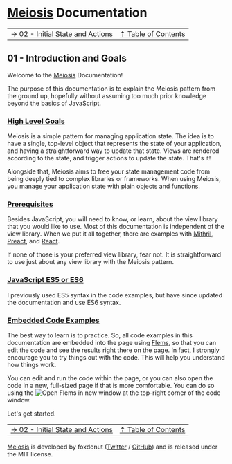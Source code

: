 # [Meiosis](https://meiosis.js.org) Documentation

| | |
| ---- | ---- |
| [&rarr; 02 - Initial State and Actions](02-initial-state-and-actions.html) | [&#8673; Table of Contents](toc.html) |

## 01 - Introduction and Goals

Welcome to the [Meiosis](https://meiosis.js.org) Documentation!

The purpose of this documentation is to explain the Meiosis pattern from the ground up, hopefully
without assuming too much prior knowledge beyond the basics of JavaScript.

<a name="high_level_goals"></a>
### [High Level Goals](#high_level_goals)

Meiosis is a simple pattern for managing application state. The idea is to have a single, top-level
object that represents the state of your application, and having a straightforward way to update
that state. Views are rendered according to the state, and trigger actions to update the state.
That's it!

Alongside that, Meiosis aims to free your state management code from being deeply tied to complex
libraries or frameworks. When using Meiosis, you manage your application state with plain objects
and functions.

<a name="prerequisites"></a>
### [Prerequisites](#prerequisites)

Besides JavaScript, you will need to know, or learn, about the view library that you would like to
use. Most of this documentation is independent of the view library. When we put it all together,
there are examples with [Mithril](http://mithril.js.org), [Preact](https://preactjs.com), and
[React](https://reactjs.org).

If none of those is your preferred view library, fear not. It is straightforward to use just about
any view library with the Meiosis pattern.

<a name="es5_or_es6"></a>
### [JavaScript ES5 or ES6](#es5_or_es6)

I previously used ES5 syntax in the code examples, but have since updated the documentation and use
ES6 syntax.

<a name="embedded_code_examples"></a>
### [Embedded Code Examples](#embedded_code_examples)

The best way to learn is to practice. So, all code examples in this documentation are embedded into
the page using [Flems](https://github.com/porsager/flems), so that you can edit the code and see the
results right there on the page. In fact, I strongly encourage you to try things out with the code.
This will help you understand how things work.

You can edit and run the code within the page, or you can also open the code in a new, full-sized
page if that is more comfortable. You can do so using the
![Open Flems in new window](flems-open-in-new-window.png) at the top-right corner of the code
window.

Let's get started.

| | |
| ---- | ---- |
| [&rarr; 02 - Initial State and Actions](02-initial-state-and-actions.html) | [&#8673; Table of Contents](toc.html) |

[Meiosis](https://meiosis.js.org) is developed by foxdonut ([Twitter](http://twitter.com/foxdonut00) /
[GitHub](https://github.com/foxdonut)) and is released under the MIT license.
